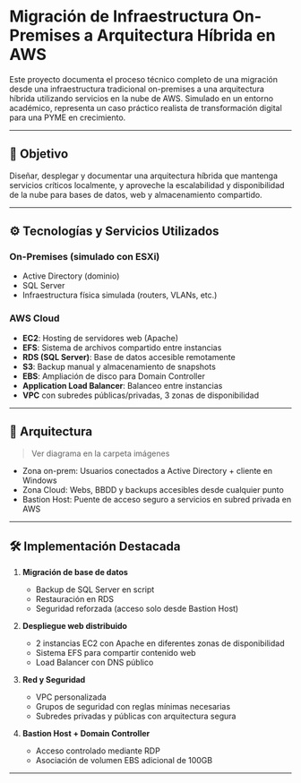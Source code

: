 # Migración de Infraestructura On-Premises a Arquitectura Híbrida en AWS

Este proyecto documenta el proceso técnico completo de una migración desde una infraestructura tradicional on-premises a una arquitectura híbrida utilizando servicios en la nube de AWS. Simulado en un entorno académico, representa un caso práctico realista de transformación digital para una PYME en crecimiento.

---

## 🧠 Objetivo

Diseñar, desplegar y documentar una arquitectura híbrida que mantenga servicios críticos localmente, y aproveche la escalabilidad y disponibilidad de la nube para bases de datos, web y almacenamiento compartido.

---

## ⚙️ Tecnologías y Servicios Utilizados

### On-Premises (simulado con ESXi)
- Active Directory (dominio)
- SQL Server
- Infraestructura física simulada (routers, VLANs, etc.)

### AWS Cloud
- **EC2**: Hosting de servidores web (Apache)
- **EFS**: Sistema de archivos compartido entre instancias
- **RDS (SQL Server)**: Base de datos accesible remotamente
- **S3**: Backup manual y almacenamiento de snapshots
- **EBS**: Ampliación de disco para Domain Controller
- **Application Load Balancer**: Balanceo entre instancias
- **VPC** con subredes públicas/privadas, 3 zonas de disponibilidad

---

## 📐 Arquitectura

> Ver diagrama en la carpeta imágenes

- Zona on-prem: Usuarios conectados a Active Directory + cliente en Windows
- Zona Cloud: Webs, BBDD y backups accesibles desde cualquier punto
- Bastion Host: Puente de acceso seguro a servicios en subred privada en AWS

---

## 🛠️ Implementación Destacada

1. **Migración de base de datos**
   - Backup de SQL Server en script
   - Restauración en RDS
   - Seguridad reforzada (acceso solo desde Bastion Host)

2. **Despliegue web distribuido**
   - 2 instancias EC2 con Apache en diferentes zonas de disponibilidad
   - Sistema EFS para compartir contenido web
   - Load Balancer con DNS público

3. **Red y Seguridad**
   - VPC personalizada
   - Grupos de seguridad con reglas mínimas necesarias
   - Subredes privadas y públicas con arquitectura segura

4. **Bastion Host + Domain Controller**
   - Acceso controlado mediante RDP
   - Asociación de volumen EBS adicional de 100GB

---